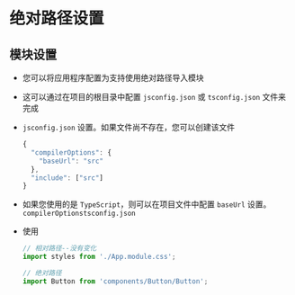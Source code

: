 # 绝对路径设置

## 模块设置

  - 您可以将应用程序配置为支持使用绝对路径导入模块

  - 这可以通过在项目的根目录中配置 `jsconfig.json` 或 `tsconfig.json` 文件来完成

  - `jsconfig.json` 设置。如果文件尚不存在，您可以创建该文件

    ```javascript
    {
      "compilerOptions": {
        "baseUrl": "src"
      },
      "include": ["src"]
    }
    ```

  - 如果您使用的是 `TypeScript`，则可以在项目文件中配置 `baseUrl` 设置。`compilerOptionstsconfig.json`

  - 使用

    ```javascript
    // 相对路径--没有变化
    import styles from './App.module.css';

    // 绝对路径
    import Button from 'components/Button/Button';
    ```
